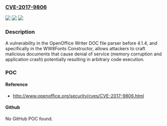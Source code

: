 ### [CVE-2017-9806](https://cve.mitre.org/cgi-bin/cvename.cgi?name=CVE-2017-9806)
![](https://img.shields.io/static/v1?label=Product&message=Apache%20OpenOffice&color=blue)
![](https://img.shields.io/static/v1?label=Version&message=n%2Fa&color=blue)
![](https://img.shields.io/static/v1?label=Vulnerability&message=Potential%20Arbitrary%20Code%20Execution&color=brighgreen)

### Description

A vulnerability in the OpenOffice Writer DOC file parser before 4.1.4, and specifically in the WW8Fonts Constructor, allows attackers to craft malicious documents that cause denial of service (memory corruption and application crash) potentially resulting in arbitrary code execution.

### POC

#### Reference
- http://www.openoffice.org/security/cves/CVE-2017-9806.html

#### Github
No GitHub POC found.

